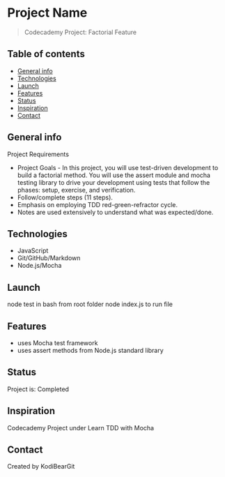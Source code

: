 # Project Name

> Codecademy Project: Factorial Feature

## Table of contents

* [General info](#general-info)
* [Technologies](#technologies)
* [Launch](#launch)
* [Features](#features)
* [Status](#status)
* [Inspiration](#inspiration)
* [Contact](#contact)

## General info

Project Requirements

* Project Goals - In this project, you will use test-driven development to build a factorial method.  You will use the assert module and mocha testing library to drive your development using tests that follow the phases: setup, exercise, and verification.
* Follow/complete steps (11 steps).
* Emphasis on employing TDD red-green-refractor cycle.  
* Notes are used extensively to understand what was expected/done. 

## Technologies

* JavaScript
* Git/GitHub/Markdown
* Node.js/Mocha

## Launch

node test in bash from root folder
node index.js to run file

## Features

* uses Mocha test framework
* uses assert methods from Node.js standard library

## Status

Project is: Completed

## Inspiration

Codecademy Project under Learn TDD with Mocha

## Contact

Created by KodiBearGit
